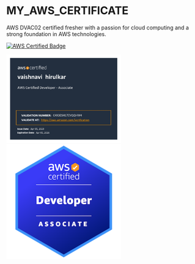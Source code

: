 # MY_AWS_CERTIFICATE
AWS DVAC02 certified fresher with a passion for cloud computing and a strong foundation in AWS technologies.



[![AWS Certified Badge](https://www.credly.com/badges/a48183a9-6c3e-4288-a9b8-c9fabe341731/public_url)](https://www.credly.com/badges/a48183a9-6c3e-4288-a9b8-c9fabe341731/public_url)



<a href="https://github.com/vaishnavihirulkar/MY_AWS_CERTIFICATE/blob/main/AWS%20Certified%20Developer%20-%20Associate%20certificate_page-0001.jpg">
  <img src="https://github.com/vaishnavihirulkar/MY_AWS_CERTIFICATE/raw/main/AWS%20Certified%20Developer%20-%20Associate%20certificate_page-0001.jpg" alt="AWS Certified Developer - Associate Certificate" width="300">
</a>

<a href="https://github.com/vaishnavihirulkar/MY_AWS_CERTIFICATE/blob/main/aws-certified-developer-associate.png">
  <img src="https://github.com/vaishnavihirulkar/MY_AWS_CERTIFICATE/raw/main/aws-certified-developer-associate.png" alt="AWS Certified Developer - Associate Badge" width="300">
</a>

